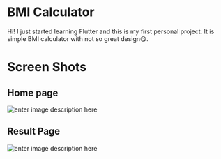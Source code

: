 # BMI Calculator

Hi! I just started learning Flutter and this is my first personal project. It is simple BMI calculator with not so great design😋.


# Screen Shots

## Home page

![enter image description here](https://lh3.googleusercontent.com/7G6VAuxovwPQURCZ0IJTkl1iumO1PxsaomoR7oF4fuW3gc8o3rjFhFDrfNzMKV79TGMiaoormpvsimWZUF98fl9E1tTjbnsUcjFvNKaBUmaCxEuK7jewSFXGyAbj7J_eWQxybDhhvKBtqP5lY583RH2TP3uGJkTzeLxpLP_c429M1iTnuT6eyy4xjDPisnaSxdce6nFVrGRPS2s3zoS3CsF7QwBtxU5ITsPt_M7IvjcfA6Z1mcVqDxg9upTyQIpF0Ngt48kIgnrulDNVsIXyAvy2AQYqajlOya0i5vMQNCs-KatP_BZIVyRDqg2IGx27tTKo8P_JDNZp-JoD7_XVh1Q2YkTzylfy3iVQP7WMXRnbNjyuklYCvD2KmSR9XbObtetuIU7S08Gl26RTKNLlM_1j1Ab48V7wktKmzXcQ-d9GtAnIlQm39qyV3XHgbSkPX_ZHUnsCijcm3dofFJNWty0D_gAk5Mqz8uNUhkaaiFIm5h3jX4roRKharm4AiltDd4Zm3QzC9dJu48tljI2gB7I8i2MSYpnNL4GdD6RFSmnJn3QBcMo-CybbkmGyCLylCOQUc-wM0QY_c7Cs3RlnyOVHIuPFsOtP6LqhcnjqCvNcWDH7FBakX8TYdtnIw3WvyLPaunYZRxrpsP8RoA80qQC6F3NYh8Y215YSrVRJlQl6MHjBqirC_SlmYqQJzzjmPzeKDGRZUqzYbGtYEwDbRqMwBefLljp1JPAYzemV7nNAbob2iCtGQGlmizBBQl-ALDTjA53inAi2NHHSH4lyGRvm3MCjkK0=w750-h1334-no?authuser=0)

## Result Page
![enter image description here](https://lh3.googleusercontent.com/SKnDUmldlkaQ1Yxw5vgofs489kIBXMY94YWXOWQZQsY0CqV9sUHJznZlwrJ2Jbn-MrZlIyR_8QiIG_LVK1r38mRkS5geFeihXwVKun4uvkWEznchAiGLqtYR-DsAKkhRWSQ2EBxGTCSGerPyOxiK0oJ7ak_7xr6XO9h88ifsTo7NMZcYEAFRhIH2nYpqhGbQu64QoIikzLmoPE7mwcEAXFNSN0jhRoxDUjXLgVYwRfbxDYriCGwLid1rp39vtmyl2ouisEsmstQGthslFU-1nS01nrwaefhiQyWNIPu5FJbi2EIiag8Ky7zsIzZRzXpisldTJf32TCJww6UQ0QvokdHhEHMxbKtlrAL1l9xDTo7_Zqeg-KFJic6Tk4ilshan4BgF3jem6RRqqTiR0rMpqHvPBLFmWOzBPHg53uIl6oNo2JTBwDI-sJxzaU-z-EF15TrmnEKRaSgqA84rK_TwHx-Ko5I0UjwfN19WjY6KW84wFZ0UspVLPZ8lRJ7cNE_VZpvPw-B4fTG199OLRARwnArGQRzdOueIVobRJlccdqQ6bx-4keZPvqA66QIbrXmOeKrtu1BALUKM7OnA-TSBJZJ6T5jSybpkYRYVNjouOxZYm1K2EJzEb6gNdLaGUzUkfYux2bfG-qOjvZrmkWWjFBk7V6VqFqAEeoHGGSohUQ2putdCxGsjgcUFnFnZqY82PVI2g06WQ9lH1d22FTqBz5k8vsM0HUDGDf9QLLBFE2qM5J-uxEz8bqlPlEnueD5s0_HBawI_6mc6gfOug1g_WSsK8PkDXIo=w750-h1334-no?authuser=0)

